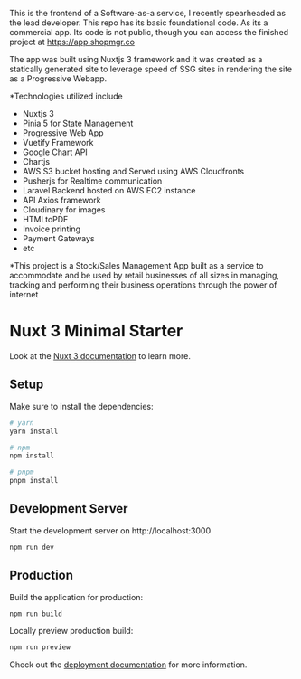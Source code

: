 This is the frontend of a Software-as-a service, I recently spearheaded as the lead developer. This repo has its basic foundational code. As its a commercial app. Its code is not public, though you can access the finished project at https://app.shopmgr.co

The app was built using Nuxtjs 3 framework and it was created as a statically generated site to leverage speed of SSG sites in rendering the site as a Progressive Webapp.

*Technologies utilized include
- Nuxtjs 3
- Pinia 5 for State Management
- Progressive Web App
- Vuetify Framework
- Google Chart API
- Chartjs
- AWS S3 bucket hosting and Served using AWS Cloudfronts
- Pusherjs for Realtime communication
- Laravel Backend hosted on AWS EC2 instance
- API Axios framework
- Cloudinary for images
- HTMLtoPDF
- Invoice printing
- Payment Gateways
- etc

*This project is a Stock/Sales Management App built as a service to accommodate and be used by retail businesses of all sizes in managing, tracking and performing their business operations through the power of internet

# Nuxt 3 Minimal Starter

Look at the [Nuxt 3 documentation](https://nuxt.com/docs/getting-started/introduction) to learn more.

## Setup

Make sure to install the dependencies:

```bash
# yarn
yarn install

# npm
npm install

# pnpm
pnpm install
```

## Development Server

Start the development server on http://localhost:3000

```bash
npm run dev
```

## Production

Build the application for production:

```bash
npm run build
```

Locally preview production build:

```bash
npm run preview
```

Check out the [deployment documentation](https://nuxt.com/docs/getting-started/deployment) for more information.
